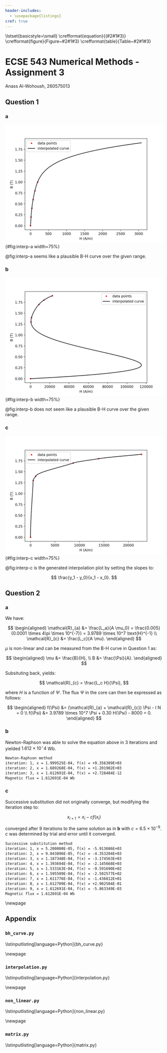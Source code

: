 ```yaml
---
header-includes:
  - \usepackage{listings}
cref: true
---
```


\lstset{basicstyle=\small}
\crefformat{equation}{(#2#1#3)}
\crefformat{figure}{Figure~#2#1#3}
\crefformat{table}{Table~#2#1#3}

# ECSE 543 Numerical Methods - Assignment 3

Anass Al-Wohoush, 260575013

## Question 1

### a
![Interpolated B-H curve for M19 steel using the full-domain Lagrange polynomials on the first 6 points.](assets/interp_a.png){#fig:interp-a width=75%}

@fig:interp-a seems like a plausible B-H curve over the given range. 

### b
![Interpolated B-H curve for M19 steel using the full-domain Lagrange polynomials at $B = 0, 1.3, 1.4, 1.7, 1.8, 1.9$.](assets/interp_b.png){#fig:interp-b width=75%}

@fig:interp-b does not seem like a plausible B-H curve over the given range. 

### c
![Interpolated B-H curve for M19 steel using the cubic Hermite polynomials at $B = 0, 1.3, 1.4, 1.7, 1.8, 1.9$.](assets/interp_c.png){#fig:interp-c width=75%}

@fig:interp-c is the generated interpolation plot by setting the slopes to:

$$
\frac{y_1 - y_0}{x_1 - x_0}.
$$

## Question 2

### a
We have:

$$
\begin{aligned}
\mathcal{R}_{a} &= \frac{L_a}{A \mu_0} = \frac{0.005}{0.0001 \times 4\pi \times 10^{-7}} = 3.9789 \times 10^7 \text{H}^{-1} \\
\mathcal{R}_{c} &= \frac{L_c}{A \mu}.
\end{aligned}
$$

$\mu$ is non-linear and can be measured from the B-H curve in Question 1 as:

$$
\begin{aligned}
\mu &= \frac{B}{H}, \\
B &= \frac{\Psi}{A}.
\end{aligned}
$$

Subsituting back, yields:

$$
\mathcal{R}_{c} = \frac{L_c H}{\Psi},
$$

where $H$ is a function of $\Psi$. The flux $\Psi$ in the core can then be expressed as follows:

$$
\begin{aligned}
f(\Psi) &= (\mathcal{R}_{a} + \mathcal{R}_{c}) \Psi - I N = 0 \\
f(\Psi) &= 3.9789 \times 10^7 \Psi + 0.30 H(\Psi) - 8000 = 0.
\end{aligned}
$$

### b

Newton-Raphson was able to solve the equation above in 3 iterations and yielded
$1.612 \times 10^-4$ Wb.

```
Newton-Raphson method
iteration: 1, x = 1.999525E-04, f(x) = +9.356309E+03
iteration: 2, x = 1.689268E-04, f(x) = +1.201902E+03
iteration: 3, x = 1.612691E-04, f(x) = +2.728484E-12
Magnetic flux = 1.612691E-04 Wb
```

### c

Successive substitution did not originally converge, but modifying the
iteration step to:

$$
x_{i+1} = x_i - c f(x_i)
$$

converged after 9 iterations to the same solution as in **b** with
$c = 6.5 \times 10^{-9}$. $c$ was determined by trial and error until it
converged.

```
Successive substitution method
iteration: 1, x = 5.200000E-05, f(x) = -5.913686E+03
iteration: 2, x = 9.043896E-05, f(x) = -4.353204E+03
iteration: 3, x = 1.187348E-04, f(x) = -3.174563E+03
iteration: 4, x = 1.393694E-04, f(x) = -2.145668E+03
iteration: 5, x = 1.533163E-04, f(x) = -9.591690E+02
iteration: 6, x = 1.595509E-04, f(x) = -2.502577E+02
iteration: 7, x = 1.611776E-04, f(x) = -1.436812E+01
iteration: 8, x = 1.612709E-04, f(x) = +2.902504E-01
iteration: 9, x = 1.612691E-04, f(x) = -5.863349E-03
Magnetic flux = 1.612691E-04 Wb
```

\newpage
## Appendix

### `bh_curve.py`

\lstinputlisting[language=Python]{bh_curve.py}

\newpage
### `interpolation.py`

\lstinputlisting[language=Python]{interpolation.py}

\newpage
### `non_linear.py`

\lstinputlisting[language=Python]{non_linear.py}

\newpage
### `matrix.py`

\lstinputlisting[language=Python]{matrix.py}
